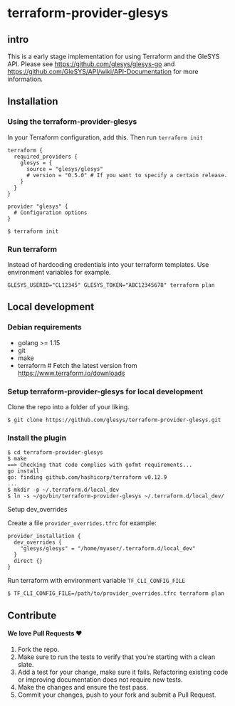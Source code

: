 # terraform-provider-glesys

## intro

This is a early stage implementation for using Terraform and the GleSYS API.
Please see https://github.com/glesys/glesys-go and https://github.com/GleSYS/API/wiki/API-Documentation for more information.

## Installation

### Using the terraform-provider-glesys

In your Terraform configuration, add this. Then run `terraform init`

```
terraform {
  required_providers {
    glesys = {
      source = "glesys/glesys"
      # version = "0.5.0" # If you want to specify a certain release.
    }
  }
}

provider "glesys" {
  # Configuration options
}
```

`$ terraform init`

### Run terraform

Instead of hardcoding credentials into your terraform templates.
Use environment variables for example.

`GLESYS_USERID="CL12345" GLESYS_TOKEN="ABC12345678" terraform plan`

## Local development
### Debian requirements

- golang >= 1.15
- git
- make
- terraform # Fetch the latest version from https://www.terraform.io/downloads

### Setup terraform-provider-glesys for local development

Clone the repo into a folder of your liking.

`$ git clone https://github.com/glesys/terraform-provider-glesys.git`

### Install the plugin

```
$ cd terraform-provider-glesys
$ make
==> Checking that code complies with gofmt requirements...
go install
go: finding github.com/hashicorp/terraform v0.12.9
...
$ mkdir -p ~/.terraform.d/local_dev
$ ln -s ~/go/bin/terraform-provider-glesys ~/.terraform.d/local_dev/
```

Setup dev_overrides

Create a file `provider_overrides.tfrc` for example:
```
provider_installation {
  dev_overrides {
    "glesys/glesys" = "/home/myuser/.terraform.d/local_dev"
  }
  direct {}
}
```

Run terraform with environment variable `TF_CLI_CONFIG_FILE`

`$ TF_CLI_CONFIG_FILE=/path/to/provider_overrides.tfrc terraform plan`

## Contribute

#### We love Pull Requests ♥

1. Fork the repo.
2. Make sure to run the tests to verify that you're starting with a clean slate.
3. Add a test for your change, make sure it fails. Refactoring existing code or
   improving documentation does not require new tests.
4. Make the changes and ensure the test pass.
5. Commit your changes, push to your fork and submit a Pull Request.
